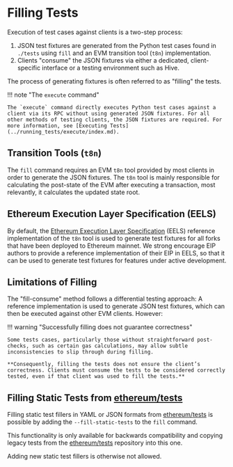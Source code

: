 # Filling Tests

Execution of test cases against clients is a two-step process:

1. JSON test fixtures are generated from the Python test cases found in `./tests` using `fill` and an EVM transition tool (`t8n`) implementation.
2. Clients "consume" the JSON fixtures via either a dedicated, client-specific interface or a testing environment such as Hive.

The process of generating fixtures is often referred to as "filling" the tests.

!!! note "The `execute` command"

    The `execute` command directly executes Python test cases against a client via its RPC without using generated JSON fixtures. For all other methods of testing clients, the JSON fixtures are required. For more information, see [Executing Tests](../running_tests/execute/index.md).

## Transition Tools (`t8n`)

The `fill` command requires an EVM `t8n` tool provided by most clients in order to generate the JSON fixtures. The `t8n` tool is mainly responsible for calculating the post-state of the EVM after executing a transaction, most relevantly, it calculates the updated state root.

## Ethereum Execution Layer Specification (EELS)

By default, the [Ethereum Execution Layer Specification](https://github.com/ethereum/execution-specs) (EELS) reference implementation of the `t8n` tool is used to generate test fixtures for all forks that have been deployed to Ethereum mainnet. We strong encourage EIP authors to provide a reference implementation of their EIP in EELS, so that it can be used to generate test fixtures for features under active development.

## Limitations of Filling

The "fill-consume" method follows a differential testing approach: A reference implementation is used to generate JSON test fixtures, which can then be executed against other EVM clients. However:

!!! warning "Successfully filling does not guarantee correctness"

    Some tests cases, particularly those without straightforward post-checks, such as certain gas calculations, may allow subtle inconsistencies to slip through during filling.
    
    **Consequently, filling the tests does not ensure the client’s correctness. Clients must consume the tests to be considered correctly tested, even if that client was used to fill the tests.**

## Filling Static Tests from [ethereum/tests](https://github.com/ethereum/tests)

Filling static test fillers in YAML or JSON formats from [ethereum/tests](https://github.com/ethereum/tests/tree/develop/src) is possible by adding the `--fill-static-tests` to the `fill` command.

This functionality is only available for backwards compatibility and copying legacy tests from the [ethereum/tests](https://github.com/ethereum/tests) repository into this one.

Adding new static test fillers is otherwise not allowed.
